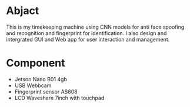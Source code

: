 # Abjact
This is my timekeeping machine using CNN models for anti face spoofing and recognition and fingerprint for identification. I also design and intergrated GUI and Web app for user interaction and management.

# Component
- Jetson Nano B01 4gb
- USB Webbcam
- Fingerprint sensor AS608
- LCD Waveshare 7inch with touchpad

  

